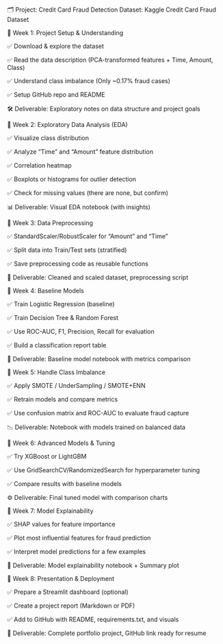 🗂️ Project: Credit Card Fraud Detection Dataset: Kaggle Credit Card Fraud Dataset

🔹 Week 1: Project Setup & Understanding

✅ Download & explore the dataset

✅ Read the data description (PCA-transformed features + Time, Amount, Class)

✅ Understand class imbalance (Only ~0.17% fraud cases)

✅ Setup GitHub repo and README

🛠️ Deliverable: Exploratory notes on data structure and project goals

🔹 Week 2: Exploratory Data Analysis (EDA)

✅ Visualize class distribution

✅ Analyze “Time” and “Amount” feature distribution

✅ Correlation heatmap

✅ Boxplots or histograms for outlier detection

✅ Check for missing values (there are none, but confirm)

📊 Deliverable: Visual EDA notebook (with insights)

🔹 Week 3: Data Preprocessing

✅ StandardScaler/RobustScaler for “Amount” and “Time”

✅ Split data into Train/Test sets (stratified)

✅ Save preprocessing code as reusable functions

🔁 Deliverable: Cleaned and scaled dataset, preprocessing script

🔹 Week 4: Baseline Models

✅ Train Logistic Regression (baseline)

✅ Train Decision Tree & Random Forest

✅ Use ROC-AUC, F1, Precision, Recall for evaluation

✅ Build a classification report table

🧪 Deliverable: Baseline model notebook with metrics comparison

🔹 Week 5: Handle Class Imbalance

✅ Apply SMOTE / UnderSampling / SMOTE+ENN

✅ Retrain models and compare metrics

✅ Use confusion matrix and ROC-AUC to evaluate fraud capture

📉 Deliverable: Notebook with models trained on balanced data

🔹 Week 6: Advanced Models & Tuning

✅ Try XGBoost or LightGBM

✅ Use GridSearchCV/RandomizedSearch for hyperparameter tuning

✅ Compare results with baseline models

⚙️ Deliverable: Final tuned model with comparison charts

🔹 Week 7: Model Explainability

✅ SHAP values for feature importance

✅ Plot most influential features for fraud prediction

✅ Interpret model predictions for a few examples

📌 Deliverable: Model explainability notebook + Summary plot

🔹 Week 8: Presentation & Deployment

✅ Prepare a Streamlit dashboard (optional)

✅ Create a project report (Markdown or PDF)

✅ Add to GitHub with README, requirements.txt, and visuals

🎯 Deliverable: Complete portfolio project, GitHub link ready for resume
